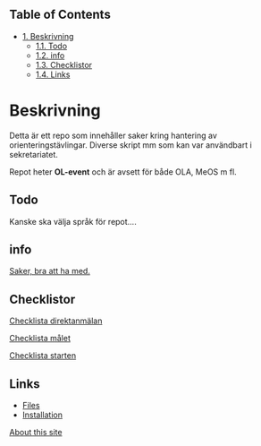 <div id="table-of-contents">
<h2>Table of Contents</h2>
<div id="text-table-of-contents">
<ul>
<li><a href="#org2a1497b">1. Beskrivning</a>
<ul>
<li><a href="#org289f3ed">1.1. Todo</a></li>
<li><a href="#orgd2b4d16">1.2. info</a></li>
<li><a href="#orgf26b34d">1.3. Checklistor</a></li>
<li><a href="#org42cc46c">1.4. Links</a></li>
</ul>
</li>
</ul>
</div>
</div>
<div class="OPTIONS">

</div>


<a id="org2a1497b"></a>

# Beskrivning

Detta är ett repo som innehåller saker kring hantering av orienteringstävlingar. Diverse skript mm som kan var användbart i sekretariatet.

Repot heter **OL-event** och är avsett för både OLA, MeOS m fl.


<a id="org289f3ed"></a>

## Todo

Kanske ska välja språk för repot&#x2026;.


<a id="orgd2b4d16"></a>

## info

[Saker, bra att ha med.](./saker.md)


<a id="orgf26b34d"></a>

## Checklistor

[Checklista direktanmälan](./checklist-direkt.md)

[Checklista målet](./checklist-mal.md)

[Checklista starten](./checklista-start.md)


<a id="org42cc46c"></a>

## Links

-   [Files](https://github.com/sdaaish/OL-event/)
-   [Installation](https://github.com/sdaaish/OL-event/blob/master/INSTALL.md)

[About this site](./about.md)

